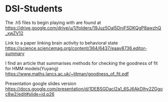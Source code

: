 # DSI-Students
The .h5 files to begin playing with are found at https://drive.google.com/drive/u/1/folders/19Juz5Oal5DniFSDKQgP8awzhQ_xwZV12

Link to a paper linking brain activity to behavioral state https://science.sciencemag.org/content/364/6437/eaav8736.editor-summary

I find an article that summarises methods for checking the goodness of fit for HMM models(Yuyang) https://www.maths.lancs.ac.uk/~titman/goodness_of_fit.pdf

Presentation google slides version https://docs.google.com/presentation/d/1DEBSGDacI2a1_6SJ6AkDlhy2ZGgoc8w2/edit#slide=id.p26
